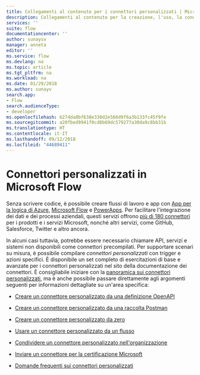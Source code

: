 ```yaml
---
title: Collegamenti al contenuto per i connettori personalizzati | Microsoft Docs
description: Collegamenti al contenuto per la creazione, l'uso, la condivisione e la certificazione di connettori personalizzati.
services: ''
suite: flow
documentationcenter: ''
author: sunaysv
manager: anneta
editor: ''
ms.service: flow
ms.devlang: na
ms.topic: article
ms.tgt_pltfrm: na
ms.workload: na
ms.date: 01/29/2018
ms.author: sunayv
search.app:
- Flow
search.audienceType:
- developer
ms.openlocfilehash: b274da0bf638e338d2e566d9f6a3b133fc45f9fe
ms.sourcegitcommit: a20fbed9941f0cd8b69dc579277a30da9c8bb31b
ms.translationtype: HT
ms.contentlocale: it-IT
ms.lasthandoff: 09/12/2018
ms.locfileid: "44689411"
---
```

# <a name="custom-connectors-in-microsoft-flow"></a>Connettori personalizzati in Microsoft Flow

Senza scrivere codice, è possibile creare flussi di lavoro e app con [App per la logica di Azure](https://azure.microsoft.com/services/logic-apps), [Microsoft Flow](https://flow.microsoft.com) e [PowerApps](https://powerapps.microsoft.com). Per facilitare l'integrazione dei dati e dei processi aziendali, questi servizi offrono [più di 180 connettori](https://docs.microsoft.com/connectors/) per i prodotti e i servizi Microsoft, nonché altri servizi, come GitHub, Salesforce, Twitter e altro ancora. 

In alcuni casi tuttavia, potrebbe essere necessario chiamare API, servizi e sistemi non disponibili come connettori precompilati. Per supportare scenari su misura, è possibile compilare *connettori personalizzati* con trigger e azioni specifici. È disponibile un set completo di esercitazioni di base e avanzate per i connettori personalizzati nel sito della documentazione dei connettori. È consigliabile iniziare con la [panoramica sui connettori personalizzati](https://docs.microsoft.com/connectors/custom-connectors/), ma è anche possibile passare direttamente agli argomenti seguenti per informazioni dettagliate su un'area specifica:

* [Creare un connettore personalizzato da una definizione OpenAPI](https://docs.microsoft.com/connectors/custom-connectors/define-openapi-definition)

* [Creare un connettore personalizzato da una raccolta Postman](https://docs.microsoft.com/connectors/custom-connectors/define-postman-collection)

* [Creare un connettore personalizzato da zero](https://docs.microsoft.com/connectors/custom-connectors/define-blank)

* [Usare un connettore personalizzato da un flusso](https://docs.microsoft.com/connectors/custom-connectors/use-custom-connector-flow)

* [Condividere un connettore personalizzato nell'organizzazione](https://docs.microsoft.com/connectors/custom-connectors/share)

* [Inviare un connettore per la certificazione Microsoft](https://docs.microsoft.com/connectors/custom-connectors/submit-certification)

* [Domande frequenti sui connettori personalizzati](https://docs.microsoft.com/connectors/custom-connectors/faq)
